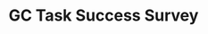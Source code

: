 ---
title: 'GC Task Success Survey'
description: Collect feedback from users on a multi-page task.
link: 'https://design.canada.ca/survey/'
weight: 7
---